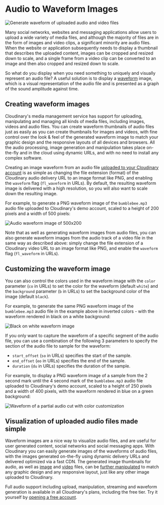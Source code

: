 # Audio to Waveform Images

![Generate waveform of uploaded audio and video files](https://res.cloudinary.com/cloudinary/image/upload/w_500/waveform_post.png)

Many social networks, websites and messaging applications allow users to upload a wide variety of media files, and although the majority of files are in the form of images and video clips, a significant minority are audio files. When the website or application subsequently needs to display a thumbnail that describes the uploaded content, images can be cropped and resized down to scale, and a single frame from a video clip can be converted to an image and then also cropped and resized down to scale.

So what do you display when you need something to uniquely and visually represent an audio file? A useful solution is to display a [waveform](https://en.wikipedia.org/wiki/Waveform) image, which is a visual representation of the audio file and is presented as a graph of the sound amplitude against time.

## Creating waveform images

Cloudinary's media management service has support for uploading, manipulating and managing all kinds of media files, including images, videos and audio files. You can create waveform thumbnails of audio files just as easily as you can create thumbnails for images and videos, with fine control over the look & feel of the generated waveform image to match your graphic design and the responsive layouts of all devices and browsers. All the audio processing, image generation and manipulation takes place on-the-fly and in the cloud using dynamic URLs, and with no need to install any complex software.

Creating an image waveform from an audio file [uploaded to your Cloudinary account](https://cloudinary.com/documentation/upload_videos) is as simple as changing the file extension \(format\) of the Cloudinary audio delivery URL to an image format like PNG, and enabling the `waveform` flag \(`fl_waveform` in URLs\). By default, the resulting waveform image is delivered with a high resolution, so you will also want to scale down the resulting image.

For example, to generate a PNG waveform image of the `bumblebee.mp3` audio file uploaded to Cloudinary's demo account, scaled to a height of 200 pixels and a width of 500 pixels:

![Audio waveform image of 500x200](https://res.cloudinary.com/demo/video/upload/h_200,w_500,fl_waveform/bumblebee.png)

Note that as well as generating waveform images from audio files, you can also generate waveform images from the audio track of a video file in the same way as described above: simply change the file extension of a Cloudinary video URL to an image format like PNG, and enable the `waveform` flag \(`fl_waveform` in URLs\).

## Customizing the waveform image

You can also control the colors used in the waveform image with the `color` parameter \(`co` in URLs\) to set the color for the waveform \(default `white`\) and the `background` parameter \(`b` in URLs\) to set the background color of the image \(default `black`\).

For example, to generate the same PNG waveform image of the `bumblebee.mp3` audio file in the example above in inverted colors - with the waveform rendered in black on a white background:

![Black on white waveform image](https://res.cloudinary.com/demo/video/upload/h_200,w_500,fl_waveform,co_black,b_white/bumblebee.png)

If you only want to capture the waveform of a specific segment of the audio file, you can use a combination of the following 3 parameters to specify the section of the audio file to sample for the waveform:

* `start_offset` \(`so` in URLs\) specifies the start of the sample.
* `end_offset` \(`eo` in URLs\) specifies the end of the sample.
* `duration` \(`du` in URLs\) specifies the duration of the sample.

For example, to display a PNG waveform image of a sample from the 2 second mark until the 4 second mark of the `bumblebee.mp3` audio file uploaded to Cloudinary's demo account, scaled to a height of 250 pixels and a width of 400 pixels, with the waveform rendered in blue on a green background:

![Waveform of a partial audio cut with color customization](https://res.cloudinary.com/demo/video/upload/h_250,w_400,fl_waveform,so_2,eo_4,co_blue,b_rgb:02b30a/bumblebee.png)

## Visualization of uploaded audio files made simple

Waveform images are a nice way to visualize audio files, and are useful for user generated content, social networks and social messaging apps. With Cloudinary you can easily generate images of the waveforms of audio files, with the images generated on-the-fly using dynamic delivery URLs and delivered optimized via a fast CDN. The generated image thumbnails for audio, as well as [image](https://cloudinary.com/documentation/image_transformations#resize_dimensions) and [video](https://cloudinary.com/documentation/video_manipulation_and_delivery#generating_video_thumbnails) files, can be [further manipulated](https://cloudinary.com/documentation/image_transformations) to match any graphic design and any responsive layout, just like any other image uploaded to Cloudinary.

Full audio support including upload, manipulation, streaming and waveform generation is available in all Cloudinary's plans, including the free tier. Try it yourself by [opening a free account](https://cloudinary.com/signup).

